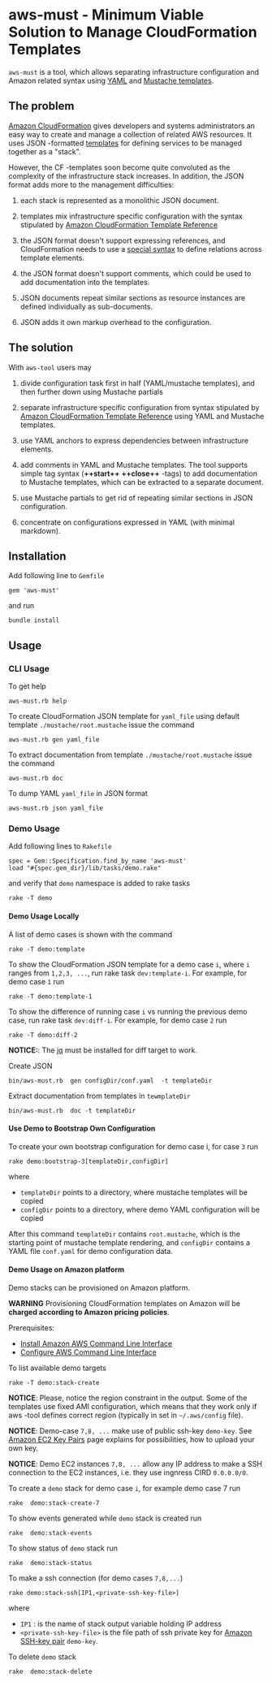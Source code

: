 # aws-must - Minimum Viable Solution to Manage CloudFormation Templates

`aws-must` is a tool, which allows separating infrastructure
configuration and Amazon related syntax using
[YAML](http://learnxinyminutes.com/docs/yaml) and
[Mustache templates](https://mustache.github.io/). 


## The problem

[Amazon CloudFormation](http://aws.amazon.com/cloudformation/) gives
developers and systems administrators an easy way to create and manage
a collection of related AWS resources.  It uses JSON -formatted
[templates](http://aws.amazon.com/cloudformation/aws-cloudformation-templates)
for defining services to be managed together as a "stack".

However, the CF -templates soon become quite convoluted as the
complexity of the infrastructure stack increases. In addition, the
JSON format adds more to the management difficulties:

1. each stack is represented as a monolithic JSON document.

2. templates mix infrastructure specific configuration with the syntax
   stipulated by
   [Amazon CloudFormation Template Reference](http://docs.aws.amazon.com/AWSCloudFormation/latest/UserGuide/template-reference.html)

3. the JSON format doesn't support expressing references, and
   CloudFormation needs to use a
   [special syntax](http://docs.aws.amazon.com/AWSCloudFormation/latest/UserGuide/intrinsic-function-reference-ref.html)
   to define relations across template elements.

4. the JSON format doesn't support comments, which could be used to
   add documentation into the templates.

5. JSON documents repeat similar sections as resource instances are
   defined individually as sub-documents.

6.  JSON adds it own markup overhead to the configuration.

## The solution

With `aws-tool` users may

1.  divide configuration task first in half (YAML/mustache templates),
    and then further down using Mustache partials

2. separate infrastructure specific configuration from syntax
   stipulated by
   [Amazon CloudFormation Template Reference](http://docs.aws.amazon.com/AWSCloudFormation/latest/UserGuide/template-reference.html)
   using YAML and Mustache templates.

3. use YAML anchors to express dependencies between infrastructure
   elements.

4. add comments in YAML and Mustache templates. The tool supports
   simple tag syntax (**&plus;&plus;start&plus;&plus;**
   **&plus;&plus;close&plus;&plus;** -tags) to add documentation to
   Mustache templates, which can be extracted to a separate document.

5. use Mustache partials to get rid of repeating similar sections in
   JSON configuration.

6. concentrate on configurations expressed in YAML (with minimal markdown).


## Installation

Add following line to `Gemfile`

	gem 'aws-must'


and run

	bundle install
	

## Usage

### CLI  Usage

To get help 	

	aws-must.rb help

To create CloudFormation JSON template for `yaml_file` using default
template `./mustache/root.mustache` issue the command

	aws-must.rb gen yaml_file
	

To extract documentation from template `./mustache/root.mustache`
issue the command

	aws-must.rb doc 

To dump YAML `yaml_file` in JSON format

	aws-must.rb json yaml_file


### Demo Usage

Add following lines to `Rakefile`

```
spec = Gem::Specification.find_by_name 'aws-must'
load "#{spec.gem_dir}/lib/tasks/demo.rake"
```

and verify that `demo` namespace is added to rake tasks

	rake -T demo

#### Demo Usage Locally

A list of demo cases is shown with the command

	rake -T demo:template

	
To show the CloudFormation JSON template for a demo case `i`, where
`i` ranges from `1,2,3, ...`, run rake task `dev:template-i`. For
example, for demo case `1` run

	rake -T demo:template-1

To show the difference of running case `i` vs running the previous
demo case, run rake task `dev:diff-i`. For example, for demo case `2`
run

	rake -T demo:diff-2
	
**NOTICE:**: The [jq](http://stedolan.github.io/jq/) must be installed
for diff target to work.


Create JSON 

	bin/aws-must.rb  gen configDir/conf.yaml  -t templateDir
	
Extract documentation from templates in `tewmplateDir`

	bin/aws-must.rb  doc -t templateDir

#### Use Demo to Bootstrap Own Configuration

To create your own bootstrap configuration for demo case i, for case `3` run

    rake demo:bootstrap-3[templateDir,configDir]
	
where 	

* `templateDir` points to a directory, where mustache templates will be copied
* `configDir` points to a directory, where demo YAML configuration
  will be copied

After this command `templateDir` contains `root.mustache`, which is
the starting point of mustache template rendering, and `configDir`
contains a YAML file `conf.yaml` for demo configuration data.





#### Demo Usage on Amazon platform

Demo stacks can be provisioned on Amazon platform.

**WARNING** Provisioning CloudFormation templates on Amazon will be
**charged according to Amazon pricing policies**.

Prerequisites:

* [Install Amazon AWS Command Line Interface](http://docs.aws.amazon.com/cli/latest/userguide/installing.html)
* [Configure AWS Command Line Interface](http://docs.aws.amazon.com/cli/latest/userguide/cli-chap-getting-started.html)

To list available demo targets

	rake -T demo:stack-create

**NOTICE**: Please, notice the region constraint in the output. Some
of the templates use fixed AMI configuration, which means that they
work only if aws -tool defines correct region (typically in set in
`~/.aws/config` file).

**NOTICE**: Demo-case `7,8, ...` make use of public ssh-key
`demo-key`. See
[Amazon EC2 Key Pairs](http://docs.aws.amazon.com/AWSEC2/latest/UserGuide/ec2-key-pairs.html)
page explains for possibilities, how to upload your own key.

**NOTICE**: Demo EC2 instances `7,8, ...` allow any IP address to make
a SSH connection to the EC2 instances, i.e. they use ingnress CIRD
`0.0.0.0/0`.
	

To create a `demo` stack for demo case `i`, for example demo case 7
run

	rake  demo:stack-create-7
	
To show events generated while `demo` stack is created run

	rake  demo:stack-events
	
To show status of `demo` stack run

	rake  demo:stack-status
	

To make a ssh connection (for demo cases `7,8,...`)

    rake demo:stack-ssh[IP1,<private-ssh-key-file>]
	
where

* `IP1` : is the name of stack output variable holding IP address 
* `<private-ssh-key-file>` is the file path of ssh private key for
  [Amazon SSH-key pair](http://docs.aws.amazon.com/AWSEC2/latest/UserGuide/ec2-key-pairs.html)
  `demo-key`.


To delete `demo` stack

	rake  demo:stack-delete


	
	



	 



